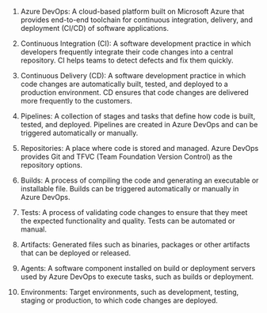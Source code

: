 1. Azure DevOps: A cloud-based platform built on Microsoft Azure that provides end-to-end toolchain for continuous integration, delivery, and deployment (CI/CD) of software applications.

2. Continuous Integration (CI): A software development practice in which developers frequently integrate their code changes into a central repository. CI helps teams to detect defects and fix them quickly.

3. Continuous Delivery (CD): A software development practice in which code changes are automatically built, tested, and deployed to a production environment. CD ensures that code changes are delivered more frequently to the customers.

4. Pipelines: A collection of stages and tasks that define how code is built, tested, and deployed. Pipelines are created in Azure DevOps and can be triggered automatically or manually.

5. Repositories: A place where code is stored and managed. Azure DevOps provides Git and TFVC (Team Foundation Version Control) as the repository options.

6. Builds: A process of compiling the code and generating an executable or installable file. Builds can be triggered automatically or manually in Azure DevOps.

7. Tests: A process of validating code changes to ensure that they meet the expected functionality and quality. Tests can be automated or manual.

8. Artifacts: Generated files such as binaries, packages or other artifacts that can be deployed or released.

9. Agents: A software component installed on build or deployment servers used by Azure DevOps to execute tasks, such as builds or deployment.

10. Environments: Target environments, such as development, testing, staging or production, to which code changes are deployed.
